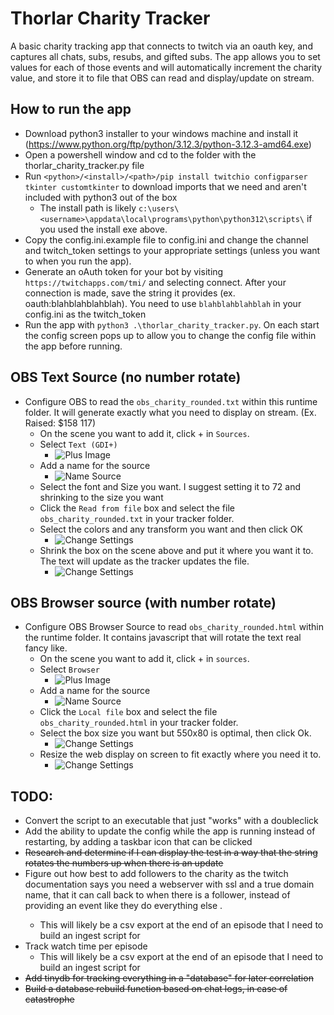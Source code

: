 # Thorlar Charity Tracker

A basic charity tracking app that connects to twitch via an oauth key, and captures all chats, subs, resubs, and gifted subs. The app allows you to set values for each of those events and will automatically increment the charity value, and store it to file that OBS can read and display/update on stream.

## How to run the app
- Download python3 installer to your windows machine and install it (https://www.python.org/ftp/python/3.12.3/python-3.12.3-amd64.exe)
- Open a powershell window and cd to the folder with the thorlar_charity_tracker.py file
- Run ```<python>/<install>/<path>/pip install twitchio configparser tkinter customtkinter``` to download imports that we need and aren't included with python3 out of the box
    - The install path is likely ```c:\users\<username>\appdata\local\programs\python\python312\scripts\``` if you used the install exe above.
- Copy the config.ini.example file to config.ini and change the channel and twitch_token settings to your appropriate settings (unless you want to when you run the app).
- Generate an oAuth token for your bot by visiting ```https://twitchapps.com/tmi/``` and selecting connect. After your connection is made, save the string it provides (ex. oauth:blahblahblahblah). You need to use ```blahblahblahblah``` in your config.ini as the twitch_token
- Run the app with ```python3 .\thorlar_charity_tracker.py```. On each start the config screen pops up to allow you to change the config file within the app before running.

## OBS Text Source (no number rotate)
- Configure OBS to read the ```obs_charity_rounded.txt``` within this runtime folder. It will generate exactly what you need to display on stream. (Ex. Raised: $158 117)
    - On the scene you want to add it, click + in ```Sources```. 
    - Select ```Text (GDI+)```
        - ![Plus Image](https://github.com/HawtDogFlvrWtr/thorlar_charity_tracker/blob/main/git_images/plus_menu.png)
    - Add a name for the source
        - ![Name Source](https://github.com/HawtDogFlvrWtr/thorlar_charity_tracker/blob/main/git_images/create_select_source.png)
    - Select the font and Size you want. I suggest setting it to 72 and shrinking to the size you want
    - Click the ```Read from file``` box and select the file ```obs_charity_rounded.txt``` in your tracker folder.
    - Select the colors and any transform you want and then click OK
        - ![Change Settings](https://github.com/HawtDogFlvrWtr/thorlar_charity_tracker/blob/main/git_images/properties_for.png)
    - Shrink the box on the scene above and put it where you want it to. The text will update as the tracker updates the file.
        - ![Change Settings](https://github.com/HawtDogFlvrWtr/thorlar_charity_tracker/blob/main/git_images/move_text.png)

## OBS Browser source (with number rotate)
- Configure OBS Browser Source to read ```obs_charity_rounded.html``` within the runtime folder. It contains javascript that will rotate the text real fancy like.
    - On the scene you want to add it, click + in ```sources```.
    - Select ```Browser```
        - ![Plus Image](https://github.com/HawtDogFlvrWtr/thorlar_charity_tracker/blob/main/git_images/plus_menu_browser.png)
    - Add a name for the source
        - ![Name Source](https://github.com/HawtDogFlvrWtr/thorlar_charity_tracker/blob/main/git_images/create_select_source.png)
    - Click the ```Local file``` box and select the file ```obs_charity_rounded.html``` in your tracker folder.
    - Select the box size you want but 550x80 is optimal, then click Ok.
        - ![Change Settings](https://github.com/HawtDogFlvrWtr/thorlar_charity_tracker/blob/main/git_images/properties_for_browser.png)
    - Resize the web display on screen to fit exactly where you need it to.
        - ![Change Settings](https://github.com/HawtDogFlvrWtr/thorlar_charity_tracker/blob/main/git_images/move_shrink_text.png)

## TODO:
- Convert the script to an executable that just "works" with a doubleclick
- Add the ability to update the config while the app is running instead of restarting, by adding a taskbar icon that can be clicked
- ~~Research and determine if I can display the test in a way that the string rotates the numbers up when there is an update~~
- Figure out how best to add followers to the charity as the twitch documentation says you need a webserver with ssl and a true domain name, that it can call back to when there is a follower, instead of providing an event like they do everything else <sadface>.
    - This will likely be a csv export at the end of an episode that I need to build an ingest script for
- Track watch time per episode
    - This will likely be a csv export at the end of an episode that I need to build an ingest script for
- ~~Add tinydb for tracking everything in a "database" for later correlation~~
- ~~Build a database rebuild function based on chat logs, in case of catastrophe~~